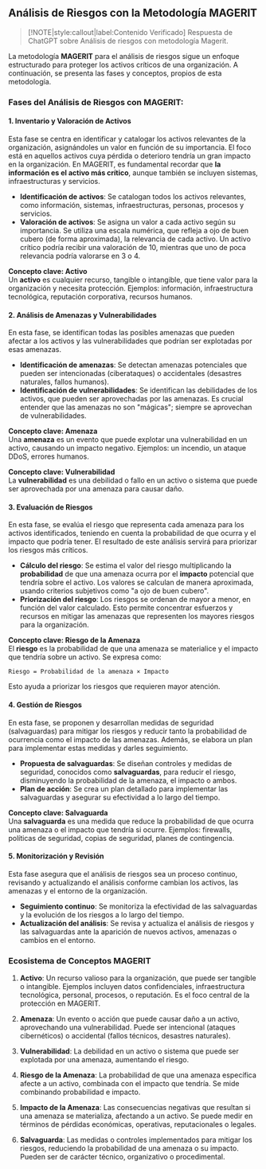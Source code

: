 ## Análisis de Riesgos con la Metodología MAGERIT <!-- {docsify-ignore} -->

> [!NOTE|style:callout|label:Contenido Verificado]
> Respuesta de ChatGPT sobre Análisis de riesgos con metodología Magerit.

La metodología **MAGERIT** para el análisis de riesgos sigue un enfoque estructurado para proteger los activos críticos de una organización. A continuación, se presenta las fases y conceptos, propios de esta metodología.


### Fases del Análisis de Riesgos con MAGERIT: <!-- {docsify-ignore} -->

#### 1. **Inventario y Valoración de Activos**
   Esta fase se centra en identificar y catalogar los activos relevantes de la organización, asignándoles un valor en función de su importancia. El foco está en aquellos activos cuya pérdida o deterioro tendría un gran impacto en la organización. En MAGERIT, es fundamental recordar que **la información es el activo más crítico**, aunque también se incluyen sistemas, infraestructuras y servicios.

   - **Identificación de activos**: Se catalogan todos los activos relevantes, como información, sistemas, infraestructuras, personas, procesos y servicios.
   - **Valoración de activos**: Se asigna un valor a cada activo según su importancia. Se utiliza una escala numérica, que refleja a ojo de buen cubero (de forma aproximada), la relevancia de cada activo. Un activo crítico podría recibir una valoración de 10, mientras que uno de poca relevancia podría valorarse en 3 o 4.

   **Concepto clave: Activo**  
   Un **activo** es cualquier recurso, tangible o intangible, que tiene valor para la organización y necesita protección. Ejemplos: información, infraestructura tecnológica, reputación corporativa, recursos humanos.

#### 2. **Análisis de Amenazas y Vulnerabilidades**
   En esta fase, se identifican todas las posibles amenazas que pueden afectar a los activos y las vulnerabilidades que podrían ser explotadas por esas amenazas. 

   - **Identificación de amenazas**: Se detectan amenazas potenciales que pueden ser intencionadas (ciberataques) o accidentales (desastres naturales, fallos humanos).
   - **Identificación de vulnerabilidades**: Se identifican las debilidades de los activos, que pueden ser aprovechadas por las amenazas. Es crucial entender que las amenazas no son "mágicas"; siempre se aprovechan de vulnerabilidades.

   **Concepto clave: Amenaza**  
   Una **amenaza** es un evento que puede explotar una vulnerabilidad en un activo, causando un impacto negativo. Ejemplos: un incendio, un ataque DDoS, errores humanos.

   **Concepto clave: Vulnerabilidad**  
   La **vulnerabilidad** es una debilidad o fallo en un activo o sistema que puede ser aprovechada por una amenaza para causar daño.

#### 3. **Evaluación de Riesgos**
   En esta fase, se evalúa el riesgo que representa cada amenaza para los activos identificados, teniendo en cuenta la probabilidad de que ocurra y el impacto que podría tener. El resultado de este análisis servirá para priorizar los riesgos más críticos.

   - **Cálculo del riesgo**: Se estima el valor del riesgo multiplicando la **probabilidad** de que una amenaza ocurra por el **impacto** potencial que tendría sobre el activo. Los valores se calculan de manera aproximada, usando criterios subjetivos como "a ojo de buen cubero".
   - **Priorización del riesgo**: Los riesgos se ordenan de mayor a menor, en función del valor calculado. Esto permite concentrar esfuerzos y recursos en mitigar las amenazas que representen los mayores riesgos para la organización.

   **Concepto clave: Riesgo de la Amenaza**  
   El **riesgo** es la probabilidad de que una amenaza se materialice y el impacto que tendría sobre un activo. Se expresa como:
   
   ```
   Riesgo = Probabilidad de la amenaza × Impacto
   ```
   
   Esto ayuda a priorizar los riesgos que requieren mayor atención.

#### 4. **Gestión de Riesgos**
   En esta fase, se proponen y desarrollan medidas de seguridad (salvaguardas) para mitigar los riesgos y reducir tanto la probabilidad de ocurrencia como el impacto de las amenazas. Además, se elabora un plan para implementar estas medidas y darles seguimiento.

   - **Propuesta de salvaguardas**: Se diseñan controles y medidas de seguridad, conocidos como **salvaguardas**, para reducir el riesgo, disminuyendo la probabilidad de la amenaza, el impacto o ambos.
   - **Plan de acción**: Se crea un plan detallado para implementar las salvaguardas y asegurar su efectividad a lo largo del tiempo.

   **Concepto clave: Salvaguarda**  
   Una **salvaguarda** es una medida que reduce la probabilidad de que ocurra una amenaza o el impacto que tendría si ocurre. Ejemplos: firewalls, políticas de seguridad, copias de seguridad, planes de contingencia.

#### 5. **Monitorización y Revisión**
   Esta fase asegura que el análisis de riesgos sea un proceso continuo, revisando y actualizando el análisis conforme cambian los activos, las amenazas y el entorno de la organización.

   - **Seguimiento continuo**: Se monitoriza la efectividad de las salvaguardas y la evolución de los riesgos a lo largo del tiempo.
   - **Actualización del análisis**: Se revisa y actualiza el análisis de riesgos y las salvaguardas ante la aparición de nuevos activos, amenazas o cambios en el entorno.

### Ecosistema de Conceptos MAGERIT <!-- {docsify-ignore} -->

1. **Activo**: Un recurso valioso para la organización, que puede ser tangible o intangible. Ejemplos incluyen datos confidenciales, infraestructura tecnológica, personal, procesos, o reputación. Es el foco central de la protección en MAGERIT.

2. **Amenaza**: Un evento o acción que puede causar daño a un activo, aprovechando una vulnerabilidad. Puede ser intencional (ataques cibernéticos) o accidental (fallos técnicos, desastres naturales).

3. **Vulnerabilidad**: La debilidad en un activo o sistema que puede ser explotada por una amenaza, aumentando el riesgo.

4. **Riesgo de la Amenaza**: La probabilidad de que una amenaza específica afecte a un activo, combinada con el impacto que tendría. Se mide combinando probabilidad e impacto.

5. **Impacto de la Amenaza**: Las consecuencias negativas que resultan si una amenaza se materializa, afectando a un activo. Se puede medir en términos de pérdidas económicas, operativas, reputacionales o legales.

6. **Salvaguarda**: Las medidas o controles implementados para mitigar los riesgos, reduciendo la probabilidad de una amenaza o su impacto. Pueden ser de carácter técnico, organizativo o procedimental.
